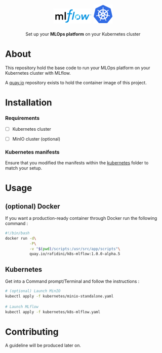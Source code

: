 

<h1 align="center">
  <img src="./assets/mlflow-logo.png" width="124" />
  <img src="./assets/k8s-logo.png" width="62" />
  <br />
</h1>
<p align="center">Set up your <strong>MLOps platform</strong> on your Kubernetes cluster</p>

# About

This repository hold the base code to run your MLOps platform on your Kubernetes cluster with MLflow.

A [quay.io](https://quay.io/repository/rafidini/k8s-mlflow) repository exists to hold the container image of this project.

# Installation

### Requirements

- [ ] Kubernetes cluster
- [ ] MinIO cluster (optional)



### Kubernetes manifests

Ensure that you modified the manifests within the [kubernetes](./kubernetes/README.md) folder to match your setup.


# Usage

## (optional) Docker

If you want a production-ready container through Docker run the following command :

```sh
#!/bin/bash
docker run -d\
           -P\
           -v "$(pwd)/scripts:/usr/src/app/scripts"\
           quay.io/rafidini/k8s-mlflow:1.0.0-alpha.5
```


## Kubernetes

Get into a Command prompt/Terminal and follow the instructions :

```sh
# (optional) Launch MinIO
kubectl apply -f kubernetes/minio-standalone.yaml

# Launch MLflow
kubectl apply -f kubernetes/k8s-mlflow.yaml
```


# Contributing

A guideline will be produced later on.



